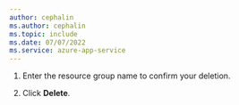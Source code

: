 ```yaml
---
author: cephalin
ms.author: cephalin
ms.topic: include
ms.date: 07/07/2022
ms.service: azure-app-service
---
```


1. Enter the resource group name to confirm your deletion.

1. Click **Delete**.
